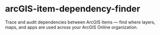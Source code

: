 # arcGIS-item-dependency-finder
Trace and audit dependencies between ArcGIS items — find where layers, maps, and apps are used across your ArcGIS Online organization.
